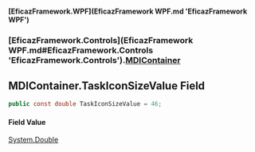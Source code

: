 #### [EficazFramework.WPF](EficazFramework WPF.md 'EficazFramework WPF')
### [EficazFramework.Controls](EficazFramework WPF.md#EficazFramework.Controls 'EficazFramework.Controls').[MDIContainer](EficazFramework.Controls/MDIContainer.md 'EficazFramework.Controls.MDIContainer')

## MDIContainer.TaskIconSizeValue Field

```csharp
public const double TaskIconSizeValue = 46;
```

#### Field Value
[System.Double](https://docs.microsoft.com/en-us/dotnet/api/System.Double 'System.Double')